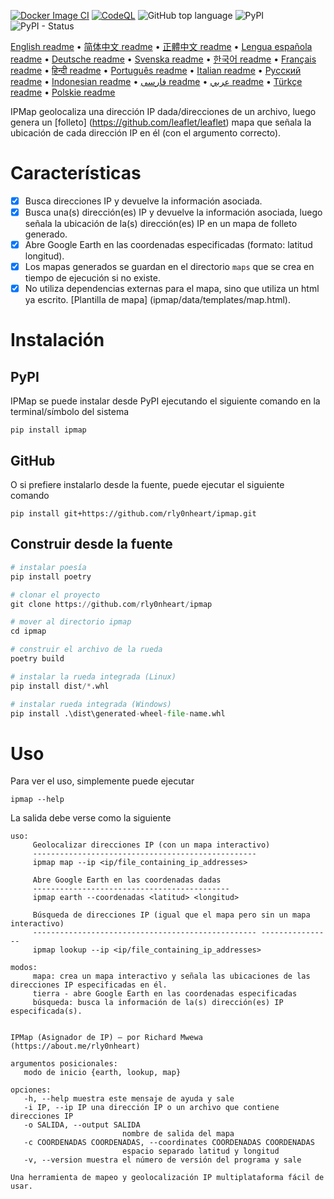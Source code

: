 [![Docker Image CI](https://github.com/rly0nheart/ipmap/actions/workflows/docker-image.yml/badge.svg)](https://github.com/rly0nheart/ipmap/actions/workflows/docker-image.yml)
[![CodeQL](https://github.com/rly0nheart/ipmap/actions/workflows/codeql.yml/badge.svg)](https://github.com/rly0nheart/ipmap/actions/workflows/codeql.yml)
![GitHub top language](https://img.shields.io/github/languages/top/rly0nheart/ipmap?logo=github)
![PyPI](https://img.shields.io/pypi/v/ipmap?label=Latest%20Release&logo=pypi)
![PyPI - Status](https://img.shields.io/pypi/status/ipmap?label=Status&logo=pypi)

[English readme](https://github.com/rly0nheart/ipmap/blob/master/README.md) •
[简体中文 readme](https://github.com/rly0nheart/ipmap/blob/master/README_zh-CN.md) •
[正體中文 readme](https://github.com/rly0nheart/ipmap/blob/master/README_zh-TW.md) •
[Lengua española readme](https://github.com/rly0nheart/ipmap/blob/master/README_es.md) •
[Deutsche readme](https://github.com/rly0nheart/ipmap/blob/master/README_de.md) •
[Svenska readme](https://github.com/rly0nheart/ipmap/blob/master/README_sv.md) •
[한국어 readme](https://github.com/rly0nheart/ipmap/blob/master/README_kr.md) •
[Français readme](https://github.com/rly0nheart/ipmap/blob/master/README_fr.md) •
[हिन्दी readme](https://github.com/rly0nheart/ipmap/blob/master/README_hi.md) •
[Português readme](https://github.com/rly0nheart/ipmap/blob/master/README_pt.md) •
[Italian readme](https://github.com/rly0nheart/ipmap/blob/master/README_it.md) •
[Русский readme](https://github.com/rly0nheart/ipmap/blob/master/README_ru.md) •
[Indonesian readme](https://github.com/rly0nheart/ipmap/blob/master/README_id.md) •
[فارسی readme](https://github.com/rly0nheart/ipmap/blob/master/README_fa.md) •
[عربي readme](https://github.com/rly0nheart/ipmap/blob/master/README_ar.md) •
[Türkçe readme](https://github.com/rly0nheart/ipmap/blob/master/README_tr.md) •
[Polskie readme](https://github.com/rly0nheart/ipmap/blob/master/README_pl.md)

IPMap geolocaliza una dirección IP dada/direcciones de un archivo, luego genera un [folleto] (https://github.com/leaflet/leaflet) mapa que señala la ubicación de cada dirección IP en él (con el argumento correcto).

# Características
- [x] Busca direcciones IP y devuelve la información asociada.
- [x] Busca una(s) dirección(es) IP y devuelve la información asociada, luego señala la ubicación de la(s) dirección(es) IP en un mapa de folleto generado.
- [x] Abre Google Earth en las coordenadas especificadas (formato: latitud longitud).
- [x] Los mapas generados se guardan en el directorio `maps` que se crea en tiempo de ejecución si no existe.
- [x] No utiliza dependencias externas para el mapa, sino que utiliza un html ya escrito. [Plantilla de mapa] (ipmap/data/templates/map.html).

# Instalación
## PyPI
IPMap se puede instalar desde PyPI ejecutando el siguiente comando en la terminal/símbolo del sistema
```
pip install ipmap
```
## GitHub
O si prefiere instalarlo desde la fuente, puede ejecutar el siguiente comando
```
pip install git+https://github.com/rly0nheart/ipmap.git
```
## Construir desde la fuente
```Python
# instalar poesía
pip install poetry

# clonar el proyecto
git clone https://github.com/rly0nheart/ipmap

# mover al directorio ipmap
cd ipmap

# construir el archivo de la rueda
poetry build

# instalar la rueda integrada (Linux)
pip install dist/*.whl

# instalar rueda integrada (Windows)
pip install .\dist\generated-wheel-file-name.whl
```

# Uso
Para ver el uso, simplemente puede ejecutar
```
ipmap --help
```
La salida debe verse como la siguiente
```
uso:
     Geolocalizar direcciones IP (con un mapa interactivo)
     --------------------------------------------------
     ipmap map --ip <ip/file_containing_ip_addresses>

     Abre Google Earth en las coordenadas dadas
     --------------------------------------------
     ipmap earth --coordenadas <latitud> <longitud>

     Búsqueda de direcciones IP (igual que el mapa pero sin un mapa interactivo)
     -------------------------------------------------- ----------------
     ipmap lookup --ip <ip/file_containing_ip_addresses>

modos:
     mapa: crea un mapa interactivo y señala las ubicaciones de las direcciones IP especificadas en él.
     tierra - abre Google Earth en las coordenadas especificadas
     búsqueda: busca la información de la(s) dirección(es) IP especificada(s).


IPMap (Asignador de IP) — por Richard Mwewa (https://about.me/rly0nheart)

argumentos posicionales:
   modo de inicio {earth, lookup, map}

opciones:
   -h, --help muestra este mensaje de ayuda y sale
   -i IP, --ip IP una dirección IP o un archivo que contiene direcciones IP
   -o SALIDA, --output SALIDA
                         nombre de salida del mapa
   -c COORDENADAS COORDENADAS, --coordinates COORDENADAS COORDENADAS
                         espacio separado latitud y longitud
   -v, --version muestra el número de versión del programa y sale

Una herramienta de mapeo y geolocalización IP multiplataforma fácil de usar.
```
